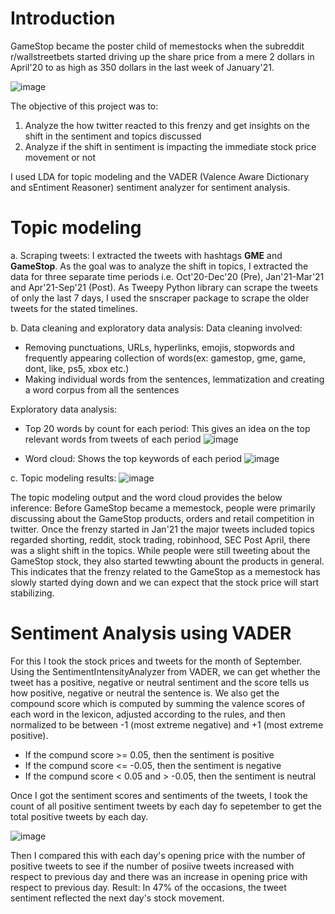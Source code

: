 # Introduction

GameStop became the poster child of memestocks when the subreddit r/wallstreetbets started driving up the share price from a mere 2 dollars in April'20 to as high as 350 dollars in the last week of January'21.

![image](https://user-images.githubusercontent.com/68967551/147302976-a3db5fde-49b9-4388-818d-8ef58be83247.png)


The objective of this project was to: 
1. Analyze the how twitter reacted to this frenzy and get insights on the shift in the sentiment and topics discussed
2. Analyze if the shift in sentiment is impacting the immediate stock price movement or not

I used LDA for topic modeling and the VADER (Valence Aware Dictionary and sEntiment Reasoner) sentiment analyzer for sentiment analysis.

# Topic modeling

a. Scraping tweets:
I extracted the tweets with hashtags **GME** and **GameStop**. As the goal was to analyze the shift in topics, I extracted the data for three separate time periods i.e. Oct'20-Dec'20 (Pre), Jan'21-Mar'21 and Apr'21-Sep'21 (Post). As Tweepy Python library can scrape the tweets of only the last 7 days, I used the snscraper package to scrape the older tweets for the stated timelines.

b. Data cleaning and exploratory data analysis:
Data cleaning involved:
- Removing punctuations, URLs, hyperlinks, emojis, stopwords and frequently appearing collection of words(ex: gamestop, gme, game, dont, like, ps5, xbox etc.)
- Making individual words from the sentences, lemmatization and creating a word corpus from all the sentences

Exploratory data analysis:
- Top 20 words by count for each period: This gives an idea on the top relevant words from tweets of each period
![image](https://user-images.githubusercontent.com/68967551/147367363-20275311-a75f-4bae-b953-40418261698d.png)

- Word cloud: Shows the top keywords of each period
![image](https://user-images.githubusercontent.com/68967551/147367537-d0c2f174-df1a-492c-8d47-cf80c29538b8.png)

c. Topic modeling results:
![image](https://user-images.githubusercontent.com/68967551/147378872-ce0a1dbd-9096-4c77-8134-06c3d16b8ac8.png)


The topic modeling output and the word cloud provides the below inference:
Before GameStop became a memestock, people were primarily discussing about the GameStop products, orders and retail competition in twitter.
Once the frenzy started in Jan'21 the major tweets included topics regarded shorting, reddit, stock trading, robinhood, SEC
Post April, there was a slight shift in the topics. While people were still tweeting about the GameStop stock, they also started tewwting abount the products in general. This indicates that the frenzy related to the GameStop as a memestock has slowly started dying down and we can expect that the stock price will start stabilizing.

# Sentiment Analysis using VADER

For this I took the stock prices and tweets for the month of September.  
Using the SentimentIntensityAnalyzer from VADER, we can get whether the tweet has a positive, negative or neutral sentiment and the score tells us how positive, negative or neutral the sentence is. We also get the compound score which is computed by summing the valence scores of each word in the lexicon, adjusted according to the rules, and then normalized to be between -1 (most extreme negative) and +1 (most extreme positive).
- If the compund score >= 0.05, then the sentiment is positive
- If the compund score <= -0.05, then the sentiment is negative
- If the compund score < 0.05 and > -0.05, then the sentiment is neutral

Once I got the sentiment scores and sentiments of the tweets, I took the count of all positive sentiment tweets by each day fo sepetember to get the total positive tweets by each day.

![image](https://user-images.githubusercontent.com/68967551/147390796-8765b659-b624-4cbd-8e3c-4f227ff7d7c5.png)

Then I compared this with each day's opening price with the number of positive tweets to see if the number of posiive tweets increased with respect to previous day and there was an increase in opening price with respect to previous day. 
Result: In 47% of the occasions, the tweet sentiment reflected the next day's stock movement.










